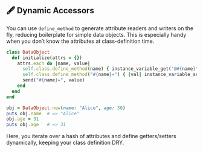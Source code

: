 ## 🖋️ Dynamic Accessors

You can use `define_method` to generate attribute readers and writers on the fly, reducing boilerplate for simple data objects. This is especially handy when you don’t know the attributes at class-definition time.

```ruby
class DataObject
  def initialize(attrs = {})
    attrs.each do |name, value|
      self.class.define_method(name) { instance_variable_get("@#{name}") }
      self.class.define_method("#{name}=") { |val| instance_variable_set("@#{name}", val) }
      send("#{name}=", value)
    end
  end
end

obj = DataObject.new(name: "Alice", age: 30)
puts obj.name  # => "Alice"
obj.age = 31
puts obj.age   # => 31
```

Here, you iterate over a hash of attributes and define getters/setters dynamically, keeping your class definition DRY.